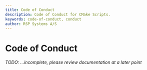 ```yaml
---
title: Code of Conduct
description: Code of Conduct for CMake Scripts.
keywords: code-of-conduct, conduct
author: RSP Systems A/S
---
```


# Code of Conduct

_TODO: ...incomplete, please review documentation at a later point_